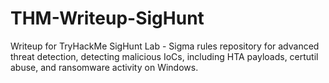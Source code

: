 # THM-Writeup-SigHunt
Writeup for TryHackMe SigHunt Lab - Sigma rules repository for advanced threat detection, detecting malicious IoCs, including HTA payloads, certutil abuse, and ransomware activity on Windows.


